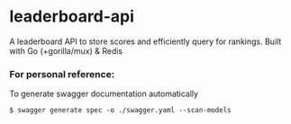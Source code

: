 # leaderboard-api
A leaderboard API to store scores and efficiently query for rankings. Built with Go (+gorilla/mux) &amp; Redis 


### For personal reference:
To generate swagger documentation automatically

`$ swagger generate spec -o ./swagger.yaml --scan-models`


